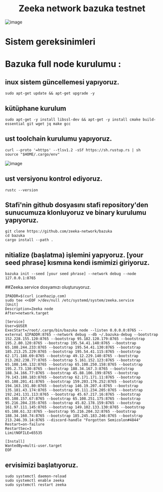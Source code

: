# <h1 align="center">Zeeka network bazuka testnet</h1>
![image](https://user-images.githubusercontent.com/73015593/188975421-e1d3e3f2-f3fc-4143-839d-97584dc7fca7.png)

# Sistem gereksinimleri

# Bazuka full node kurulumu :

## inux sistem güncellemesi yapıyoruz.
```
sudo apt-get update && apt-get upgrade -y
```

## kütüphane kurulum
```
sudo apt-get -y install libssl-dev && apt-get -y install cmake build-essential git wget jq make gcc
```

## ust toolchain kurulumu yapıyoruz.
```
curl --proto '=https' --tlsv1.2 -sSf https://sh.rustup.rs | sh
source "$HOME/.cargo/env"
```
![image](https://user-images.githubusercontent.com/73015593/188893633-1cf46a23-ca58-41ab-8a6d-125e26e0ac5b.png)

## ust versiyonu kontrol ediyoruz.
```
rustc --version
```

## Stafi'nin github dosyasını stafi repository'den sunucumuza klonluyoruz ve binary kurulumu yapıyoruz.
```
git clone https://github.com/zeeka-network/bazuka
cd bazuka
cargo install --path .
```

## nitialize (başlatma) işlemini yapıyoruz. [your seed phrase] kısmına kendi ismimizi giriyoruz.
```
bazuka init --seed [your seed phrase] --network debug --node 127.0.0.1:8765
```

##Zeeka.service dosyamızı oluşturuyoruz. 
```
IPADDR=$(curl icanhazip.com)
sudo tee <<EOF >/dev/null /etc/systemd/system/zeeka.service
[Unit]
Description=Zeeka node
After=network.target

[Service]
User=$USER
ExecStart=/root/.cargo/bin/bazuka node --listen 0.0.0.0:8765 --external $IPADDR:8765 --network debug --db ~/.bazuka-debug --bootstrap 152.228.155.120:8765 --bootstrap 95.182.120.179:8765 --bootstrap 195.2.80.120:8765 --bootstrap 195.54.41.148:8765 --bootstrap 65.108.244.233:8765 --bootstrap 195.54.41.130:8765 --bootstrap 185.213.25.229:8765 --bootstrap 195.54.41.115:8765 --bootstrap 62.171.188.69:8765 --bootstrap 49.12.229.140:8765 --bootstrap 213.202.238.77:8765 --bootstrap 5.161.152.123:8765 --bootstrap 65.108.146.132:8765 --bootstrap 65.108.250.158:8765 --bootstrap 195.2.73.130:8765 --bootstrap 188.34.167.3:8765 --bootstrap 188.34.166.77:8765 --bootstrap 45.88.106.199:8765 --bootstrap 79.143.188.183:8765 --bootstrap 62.171.171.11:8765 --bootstrap 65.108.201.41:8765 --bootstrap 159.203.176.252:8765 --bootstrap 194.163.191.80:8765 --bootstrap 146.19.207.4:8765 --bootstrap 135.181.43.174:8765 --bootstrap 95.111.234.205:8765 --bootstrap 192.241.131.113:8765 --bootstrap 45.67.217.16:8765 --bootstrap 65.108.157.67:8765 --bootstrap 65.108.251.175:8765 --bootstrap 95.216.204.235:8765 --bootstrap 45.82.178.159:8765 --bootstrap 161.97.111.145:8765 --bootstrap 149.102.133.130:8765 --bootstrap 65.108.61.32:8765 --bootstrap 95.216.204.32:8765 --bootstrap 188.34.160.74:8765 --bootstrap 185.245.183.246:8765 --bootstrap 213.246.39.14:8765 --discord-handle "Forgotten Semicolon#4844"
Restart=on-failure
RestartSec=3
LimitNOFILE=65535

[Install]
WantedBy=multi-user.target
EOF
```

## ervisimizi başlatıyoruz.
```
sudo systemctl daemon-reload
sudo systemctl enable zeeka
sudo systemctl restart zeeka
```


































